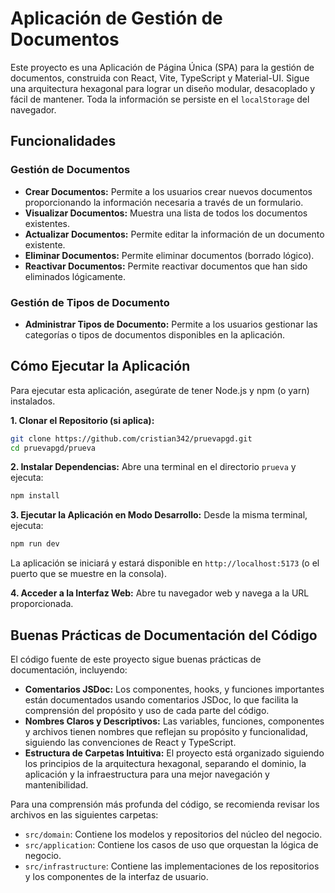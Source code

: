 # Aplicación de Gestión de Documentos

Este proyecto es una Aplicación de Página Única (SPA) para la gestión de documentos, construida con React, Vite, TypeScript y Material-UI. Sigue una arquitectura hexagonal para lograr un diseño modular, desacoplado y fácil de mantener. Toda la información se persiste en el `localStorage` del navegador.

## Funcionalidades

### Gestión de Documentos
- **Crear Documentos:** Permite a los usuarios crear nuevos documentos proporcionando la información necesaria a través de un formulario.
- **Visualizar Documentos:** Muestra una lista de todos los documentos existentes.
- **Actualizar Documentos:** Permite editar la información de un documento existente.
- **Eliminar Documentos:** Permite eliminar documentos (borrado lógico).
- **Reactivar Documentos:** Permite reactivar documentos que han sido eliminados lógicamente.

### Gestión de Tipos de Documento
- **Administrar Tipos de Documento:** Permite a los usuarios gestionar las categorías o tipos de documentos disponibles en la aplicación.

## Cómo Ejecutar la Aplicación

Para ejecutar esta aplicación, asegúrate de tener Node.js y npm (o yarn) instalados.

**1. Clonar el Repositorio (si aplica):**
```bash
git clone https://github.com/cristian342/pruevapgd.git
cd pruevapgd/prueva
```

**2. Instalar Dependencias:**
Abre una terminal en el directorio `prueva` y ejecuta:
```bash
npm install
```

**3. Ejecutar la Aplicación en Modo Desarrollo:**
Desde la misma terminal, ejecuta:
```bash
npm run dev
```
La aplicación se iniciará y estará disponible en `http://localhost:5173` (o el puerto que se muestre en la consola).

**4. Acceder a la Interfaz Web:**
Abre tu navegador web y navega a la URL proporcionada.

## Buenas Prácticas de Documentación del Código

El código fuente de este proyecto sigue buenas prácticas de documentación, incluyendo:

- **Comentarios JSDoc:** Los componentes, hooks, y funciones importantes están documentados usando comentarios JSDoc, lo que facilita la comprensión del propósito y uso de cada parte del código.
- **Nombres Claros y Descriptivos:** Las variables, funciones, componentes y archivos tienen nombres que reflejan su propósito y funcionalidad, siguiendo las convenciones de React y TypeScript.
- **Estructura de Carpetas Intuitiva:** El proyecto está organizado siguiendo los principios de la arquitectura hexagonal, separando el dominio, la aplicación y la infraestructura para una mejor navegación y mantenibilidad.

Para una comprensión más profunda del código, se recomienda revisar los archivos en las siguientes carpetas:
- `src/domain`: Contiene los modelos y repositorios del núcleo del negocio.
- `src/application`: Contiene los casos de uso que orquestan la lógica de negocio.
- `src/infrastructure`: Contiene las implementaciones de los repositorios y los componentes de la interfaz de usuario.
